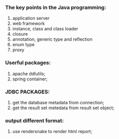 ### The key points in the Java programming:

1. application server
2. web framework
3. instance, class and class loader
4. closure
5. annotation, generic type and reflection
6. enum type
7. proxy

### Userful packages:

1. apache ddlutils;
2. spring container;

### JDBC PACKAGES:

1. get the database metadata from connection;
2. get the result set metedata from result set object;

### output different format:

1. use rendersnake to render html report;
